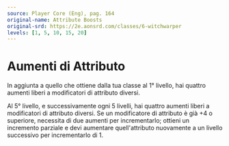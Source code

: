 ```yaml
---
source: Player Core (Eng), pag. 164
original-name: Attribute Boosts
original-srd: https://2e.aonsrd.com/classes/6-witchwarper
levels: [1, 5, 10, 15, 20]
---
```


# Aumenti di Attributo

In aggiunta a quello che ottiene dalla tua classe al 1° livello, hai quattro
aumenti liberi a modificatori di attributo diversi.

Al 5° livello, e successivamente ogni 5 livelli, hai quattro aumenti liberi a
modificatori di attributo diversi. Se un modificatore di attributo è già +4 o
superiore, necessita di due aumenti per incrementarlo; ottieni un incremento
parziale e devi aumentare quell'attributo nuovamente a un livello successivo per
incrementarlo di 1.
